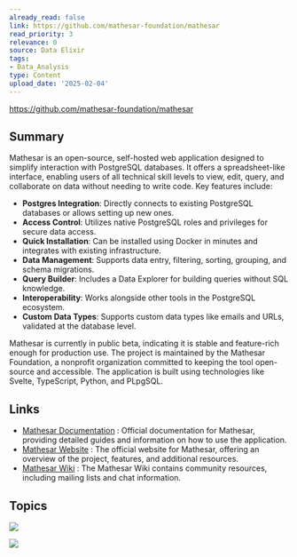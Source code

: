 ```yaml
---
already_read: false
link: https://github.com/mathesar-foundation/mathesar
read_priority: 3
relevance: 0
source: Data Elixir
tags:
- Data_Analysis
type: Content
upload_date: '2025-02-04'
---
```


https://github.com/mathesar-foundation/mathesar
## Summary

Mathesar is an open-source, self-hosted web application designed to simplify interaction with PostgreSQL databases. It offers a spreadsheet-like interface, enabling users of all technical skill levels to view, edit, query, and collaborate on data without needing to write code. Key features include:

- **Postgres Integration**: Directly connects to existing PostgreSQL databases or allows setting up new ones.
- **Access Control**: Utilizes native PostgreSQL roles and privileges for secure data access.
- **Quick Installation**: Can be installed using Docker in minutes and integrates with existing infrastructure.
- **Data Management**: Supports data entry, filtering, sorting, grouping, and schema migrations.
- **Query Builder**: Includes a Data Explorer for building queries without SQL knowledge.
- **Interoperability**: Works alongside other tools in the PostgreSQL ecosystem.
- **Custom Data Types**: Supports custom data types like emails and URLs, validated at the database level.

Mathesar is currently in public beta, indicating it is stable and feature-rich enough for production use. The project is maintained by the Mathesar Foundation, a nonprofit organization committed to keeping the tool open-source and accessible. The application is built using technologies like Svelte, TypeScript, Python, and PLpgSQL.
## Links

- [Mathesar Documentation](https://docs.mathesar.org?ref=github-readme-top) : Official documentation for Mathesar, providing detailed guides and information on how to use the application.
- [Mathesar Website](https://mathesar.org?ref=github-readme) : The official website for Mathesar, offering an overview of the project, features, and additional resources.
- [Mathesar Wiki](https://wiki.mathesar.org/) : The Mathesar Wiki contains community resources, including mailing lists and chat information.

## Topics

![](topics/Platform/Mathesar)

![](topics/Concept/PostgreSQL%20based%20access%20control)